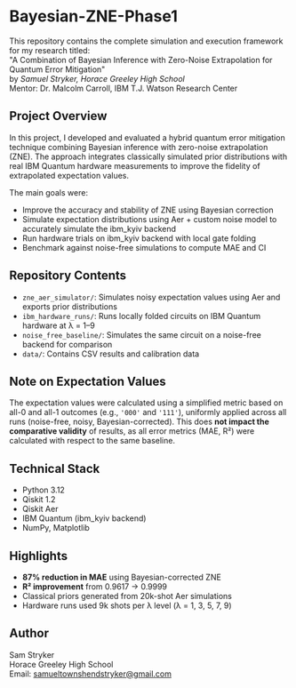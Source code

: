 # Bayesian-ZNE-Phase1

This repository contains the complete simulation and execution framework for my research titled:  
"A Combination of Bayesian Inference with Zero-Noise Extrapolation for Quantum Error Mitigation"  
by *Samuel Stryker, Horace Greeley High School*  
Mentor: Dr. Malcolm Carroll, IBM T.J. Watson Research Center


##  Project Overview

In this project, I developed and evaluated a hybrid quantum error mitigation technique combining Bayesian inference with zero-noise extrapolation (ZNE). The approach integrates classically simulated prior distributions with real IBM Quantum hardware measurements to improve the fidelity of extrapolated expectation values.

The main goals were:
- Improve the accuracy and stability of ZNE using Bayesian correction
- Simulate expectation distributions using Aer + custom noise model to accurately simulate the ibm_kyiv backend
- Run hardware trials on ibm_kyiv backend with local gate folding
- Benchmark against noise-free simulations to compute MAE and CI

##  Repository Contents

- `zne_aer_simulator/`: Simulates noisy expectation values using Aer and exports prior distributions
- `ibm_hardware_runs/`: Runs locally folded circuits on IBM Quantum hardware at λ = 1–9
- `noise_free_baseline/`: Simulates the same circuit on a noise-free backend for comparison
- `data/`: Contains CSV results and calibration data

##  Note on Expectation Values

The expectation values were calculated using a simplified metric based on all-0 and all-1 outcomes (e.g., `'000'` and `'111'`), uniformly applied across all runs (noise-free, noisy, Bayesian-corrected). This does **not impact the comparative validity** of results, as all error metrics (MAE, R²) were calculated with respect to the same baseline.

##  Technical Stack

- Python 3.12
- Qiskit 1.2
- Qiskit Aer
- IBM Quantum (ibm_kyiv backend)
- NumPy, Matplotlib

##  Highlights

- **87% reduction in MAE** using Bayesian-corrected ZNE
- **R² improvement** from 0.9617 → 0.9999
- Classical priors generated from 20k-shot Aer simulations
- Hardware runs used 9k shots per λ level (λ = 1, 3, 5, 7, 9)

##  Author

Sam Stryker  
Horace Greeley High School  
Email: samueltownshendstryker@gmail.com
